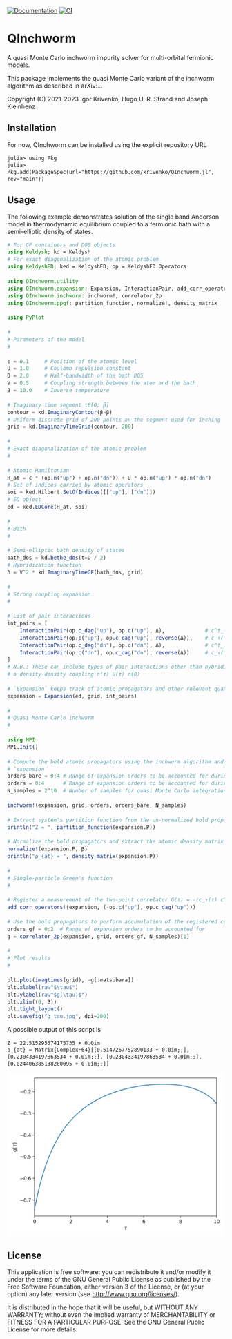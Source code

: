 [![Documentation](https://img.shields.io/badge/docs-stable-blue)](
https://krivenko.github.io/QInchworm.jl)
[![CI](https://github.com/krivenko/QInchworm.jl/actions/workflows/CI.yml/badge.svg)](
https://github.com/krivenko/QInchworm.jl/actions/workflows/CI.yml)

# QInchworm

A quasi Monte Carlo inchworm impurity solver for multi-orbital fermionic models.

This package implements the quasi Monte Carlo variant of the inchworm algorithm
as described in arXiv:...

Copyright (C) 2021-2023 Igor Krivenko, Hugo U. R. Strand and Joseph Kleinhenz

## Installation

For now, QInchworm can be installed using the explicit repository URL

```
julia> using Pkg
julia> Pkg.add(PackageSpec(url="https://github.com/krivenko/QInchworm.jl", rev="main"))
```

## Usage

The following example demonstrates solution of the single band Anderson model
in thermodynamic equilibrium coupled to a fermionic bath with a semi-elliptic
density of states.

```julia
# For GF containers and DOS objects
using Keldysh; kd = Keldysh
# For exact diagonalization of the atomic problem
using KeldyshED; ked = KeldyshED; op = KeldyshED.Operators

using QInchworm.utility
using QInchworm.expansion: Expansion, InteractionPair, add_corr_operators!
using QInchworm.inchworm: inchworm!, correlator_2p
using QInchworm.ppgf: partition_function, normalize!, density_matrix

using PyPlot

#
# Parameters of the model
#

ϵ = 0.1     # Position of the atomic level
U = 1.0     # Coulomb repulsion constant
D = 2.0     # Half-bandwidth of the bath DOS
V = 0.5     # Coupling strength between the atom and the bath
β = 10.0    # Inverse temperature

# Imaginary time segment τ∈[0; β]
contour = kd.ImaginaryContour(β=β)
# Uniform discrete grid of 200 points on the segment used for inching
grid = kd.ImaginaryTimeGrid(contour, 200)

#
# Exact diagonalization of the atomic problem
#

# Atomic Hamiltonian
H_at = ϵ * (op.n("up") + op.n("dn")) + U * op.n("up") * op.n("dn")
# Set of indices carried by atomic operators
soi = ked.Hilbert.SetOfIndices([["up"], ["dn"]])
# ED object
ed = ked.EDCore(H_at, soi)

#
# Bath
#

# Semi-elliptic bath density of states
bath_dos = kd.bethe_dos(t=D / 2)
# Hybridization function
Δ = V^2 * kd.ImaginaryTimeGF(bath_dos, grid)

#
# Strong coupling expansion
#

# List of pair interactions
int_pairs = [
    InteractionPair(op.c_dag("up"), op.c("up"), Δ),             # c^†_↑(τ) Δ(τ) c_↑(0)
    InteractionPair(op.c("up"), op.c_dag("up"), reverse(Δ)),    # c_↑(τ) Δ(-τ) c^†_↑(0)
    InteractionPair(op.c_dag("dn"), op.c("dn"), Δ),             # c^†_↓(τ) Δ(τ) c_↓(0)
    InteractionPair(op.c("dn"), op.c_dag("dn"), reverse(Δ))     # c_↓(τ) Δ(-τ) c^†_↓(0)
]
# N.B.: These can include types of pair interactions other than hybridization, e.g.
# a density-density coupling n(τ) U(τ) n(0)

# `Expansion` keeps track of atomic propagators and other relevant quantities
expansion = Expansion(ed, grid, int_pairs)

#
# Quasi Monte Carlo inchworm
#

using MPI
MPI.Init()

# Compute the bold atomic propagators using the inchworm algorithm and write results into
# `expansion`
orders_bare = 0:4 # Range of expansion orders to be accounted for during the initial step
orders = 0:4      # Range of expansion orders to be accounted for during a regular step
N_samples = 2^10  # Number of samples for quasi Monte Carlo integration

inchworm!(expansion, grid, orders, orders_bare, N_samples)

# Extract system's partition function from the un-normalized bold propagators `P`
println("Z = ", partition_function(expansion.P))

# Normalize the bold propagators and extract the atomic density matrix
normalize!(expansion.P, β)
println("ρ_{at} = ", density_matrix(expansion.P))

#
# Single-particle Green's function
#

# Register a measurement of the two-point correlator G(τ) = -⟨c_↑(τ) c^†_↑(0)⟩
add_corr_operators!(expansion, (-op.c("up"), op.c_dag("up")))

# Use the bold propagators to perform accumulation of the registered correlator (GF)
orders_gf = 0:2  # Range of expansion orders to be accounted for
g = correlator_2p(expansion, grid, orders_gf, N_samples)[1]

#
# Plot results
#

plt.plot(imagtimes(grid), -g[:matsubara])
plt.xlabel(raw"$\tau$")
plt.ylabel(raw"$g(\tau)$")
plt.xlim((0, β))
plt.tight_layout()
plt.savefig("g_tau.jpg", dpi=200)
```

A possible output of this script is
```
Z = 22.515295574175735 + 0.0im
ρ_{at} = Matrix{ComplexF64}[[0.5147267752890133 + 0.0im;;], [0.2304334197863534 + 0.0im;;], [0.2304334197863534 + 0.0im;;], [0.024406385138280095 + 0.0im;;]]
```
![g_tau](docs/example/g_tau.jpg)

## License

This application is free software: you can redistribute it and/or modify it
under the terms of the GNU General Public License as published by the
Free Software Foundation, either version 3 of the License, or
(at your option) any later version (see http://www.gnu.org/licenses/).

It is distributed in the hope that it will be useful, but WITHOUT ANY WARRANTY;
without even the implied warranty of MERCHANTABILITY or FITNESS FOR
A PARTICULAR PURPOSE. See the GNU General Public License for more details.
